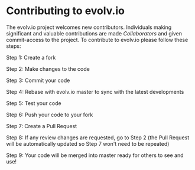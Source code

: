 # Contributing to evolv.io

The evolv.io project welcomes new contributors. Individuals making significant and valuable contributions are made _Collaborators_ and given commit-access to the project. To contribute to evolv.io please follow these steps:

Step 1: Create a fork

Step 2: Make changes to the code

Step 3: Commit your code

Step 4: Rebase with evolv.io master to sync with the latest developments

Step 5: Test your code

Step 6: Push your code to your fork

Step 7: Create a Pull Request

Step 8: If any review changes are requested, go to Step 2 (the Pull Request will be automatically updated so Step 7 won't need to be repeated)

Step 9: Your code will be merged into master ready for others to see and use!
